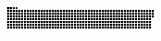 



<picture>
  <source media="(prefers-color-scheme: dark)" srcset="https://raw.githubusercontent.com/Luan-Fuzi/Luan-Fuzi/output/github-contribution-grid-snake-dark.svg">
  <source media="(prefers-color-scheme: light)" srcset="https://raw.githubusercontent.com/Luan-Fuzi/Luan-Fuzi/output/github-contribution-grid-snake.svg">
  <img alt="github contribution grid snake animation" src="https://raw.githubusercontent.com/Luan-Fuzi/Luan-Fuzi/output/github-contribution-grid-snake.svg">
</picture>

